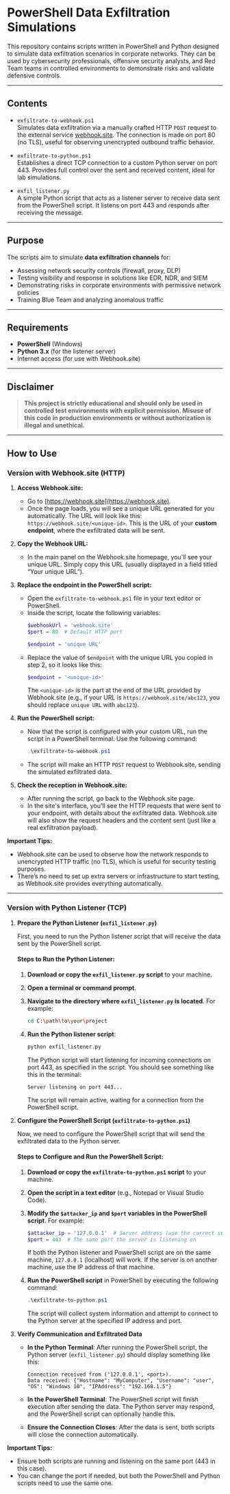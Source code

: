 # PowerShell Data Exfiltration Simulations

This repository contains scripts written in PowerShell and Python designed to simulate data exfiltration scenarios in corporate networks. They can be used by cybersecurity professionals, offensive security analysts, and Red Team teams in controlled environments to demonstrate risks and validate defensive controls.

---

## Contents

- `exfiltrate-to-webhook.ps1`  
  Simulates data exfiltration via a manually crafted HTTP `POST` request to the external service [webhook.site](https://webhook.site). The connection is made on port 80 (no TLS), useful for observing unencrypted outbound traffic behavior.

- `exfiltrate-to-python.ps1`  
  Establishes a direct TCP connection to a custom Python server on port 443. Provides full control over the sent and received content, ideal for lab simulations.

- `exfil_listener.py`  
  A simple Python script that acts as a listener server to receive data sent from the PowerShell script. It listens on port 443 and responds after receiving the message.

---

## Purpose

The scripts aim to simulate **data exfiltration channels** for:

- Assessing network security controls (firewall, proxy, DLP)
- Testing visibility and response in solutions like EDR, NDR, and SIEM
- Demonstrating risks in corporate environments with permissive network policies
- Training Blue Team and analyzing anomalous traffic

---

## Requirements

- **PowerShell** (Windows)
- **Python 3.x** (for the listener server)
- Internet access (for use with Webhook.site)

---

## Disclaimer

> **This project is strictly educational and should only be used in controlled test environments with explicit permission. Misuse of this code in production environments or without authorization is illegal and unethical.**

---

## How to Use

### Version with Webhook.site (HTTP)

1. **Access Webhook.site:**
   - Go to [https://webhook.site](https://webhook.site).
   - Once the page loads, you will see a unique URL generated for you automatically. The URL will look like this: `https://webhook.site/<unique-id>`. This is the URL of your **custom endpoint**, where the exfiltrated data will be sent.

2. **Copy the Webhook URL:**
   - In the main panel on the Webhook.site homepage, you'll see your unique URL. Simply copy this URL (usually displayed in a field titled “Your unique URL”).

3. **Replace the endpoint in the PowerShell script:**
   - Open the `exfiltrate-to-webhook.ps1` file in your text editor or PowerShell.
   - Inside the script, locate the following variables:
     ```powershell
     $webhookUrl = 'webhook.site'
     $port = 80  # Default HTTP port

     $endpoint = 'unique URL'
     ```
   - Replace the value of `$endpoint` with the unique URL you copied in step 2, so it looks like this:
     ```powershell
     $endpoint = '<unique-id>'
     ```
     The `<unique-id>` is the part at the end of the URL provided by Webhook.site (e.g., if your URL is `https://webhook.site/abc123`, you should replace `unique URL` with `abc123`).

4. **Run the PowerShell script:**
   - Now that the script is configured with your custom URL, run the script in a PowerShell terminal. Use the following command:
     ```powershell
     .\exfiltrate-to-webhook.ps1
     ```
   - The script will make an HTTP `POST` request to Webhook.site, sending the simulated exfiltrated data.

5. **Check the reception in Webhook.site:**
   - After running the script, go back to the Webhook.site page.
   - In the site's interface, you'll see the HTTP requests that were sent to your endpoint, with details about the exfiltrated data. Webhook.site will also show the request headers and the content sent (just like a real exfiltration payload).

**Important Tips:**
- Webhook.site can be used to observe how the network responds to unencrypted HTTP traffic (no TLS), which is useful for security testing purposes.
- There’s no need to set up extra servers or infrastructure to start testing, as Webhook.site provides everything automatically.

---

### Version with Python Listener (TCP)

1. **Prepare the Python Listener (`exfil_listener.py`)**

   First, you need to run the Python listener script that will receive the data sent by the PowerShell script.

   #### Steps to Run the Python Listener:
   
   1. **Download or copy the `exfil_listener.py` script** to your machine.
   
   2. **Open a terminal or command prompt**.
   
   3. **Navigate to the directory where `exfil_listener.py` is located**. For example:

      ```bash
      cd C:\path\to\your\project
      ```
   
   4. **Run the Python listener script**:

      ```bash
      python exfil_listener.py
      ```

      The Python script will start listening for incoming connections on port 443, as specified in the script. You should see something like this in the terminal:

      ```
      Server listening on port 443...
      ```

      The script will remain active, waiting for a connection from the PowerShell script.

2. **Configure the PowerShell Script (`exfiltrate-to-python.ps1`)**

   Now, we need to configure the PowerShell script that will send the exfiltrated data to the Python server.

   #### Steps to Configure and Run the PowerShell Script:
   
   1. **Download or copy the `exfiltrate-to-python.ps1` script** to your machine.
   
   2. **Open the script in a text editor** (e.g., Notepad or Visual Studio Code).
   
   3. **Modify the `$attacker_ip` and `$port` variables in the PowerShell script**. For example:
   
      ```powershell
      $attacker_ip = '127.0.0.1'  # Server address (use the correct server IP)
      $port = 443  # The same port the server is listening on
      ```
   
      If both the Python listener and PowerShell script are on the same machine, `127.0.0.1` (localhost) will work. If the server is on another machine, use the IP address of that machine.
   
   4. **Run the PowerShell script** in PowerShell by executing the following command:

      ```powershell
      .\exfiltrate-to-python.ps1
      ```

      The script will collect system information and attempt to connect to the Python server at the specified IP address and port.

3. **Verify Communication and Exfiltrated Data**

   - **In the Python Terminal**: After running the PowerShell script, the Python server (`exfil_listener.py`) should display something like this:

     ```
     Connection received from ('127.0.0.1', <port>).
     Data received: {"Hostname": "MyComputer", "Username": "user", "OS": "Windows 10", "IPAddress": "192.168.1.5"}
     ```
     
   - **In the PowerShell Terminal**: The PowerShell script will finish execution after sending the data. The Python server may respond, and the PowerShell script can optionally handle this.

   - **Ensure the Connection Closes**: After the data is sent, both scripts will close the connection automatically.

**Important Tips:**
- Ensure both scripts are running and listening on the same port (443 in this case).
- You can change the port if needed, but both the PowerShell and Python scripts need to use the same one.
